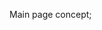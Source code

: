 Main page concept; 

[screenshot]:http://res.cloudinary.com/kapicaluk/image/upload/v1517425781/Screen_Shot_2018-01-31_at_14.02.57_zywm4m.png
